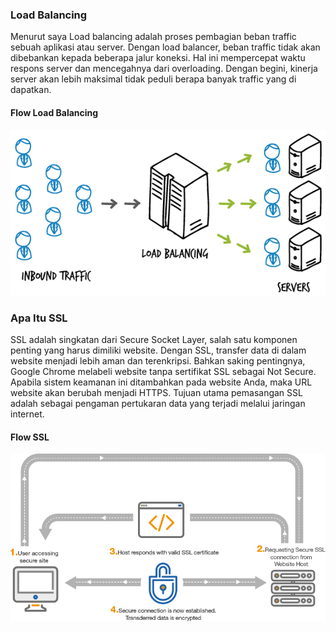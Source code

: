 ### Load Balancing
Menurut saya Load balancing adalah proses pembagian beban traffic sebuah aplikasi atau server. Dengan load balancer, beban traffic tidak akan dibebankan kepada beberapa jalur koneksi. Hal ini mempercepat waktu respons server dan mencegahnya dari overloading. Dengan begini, kinerja server akan lebih maksimal tidak peduli berapa banyak traffic yang di dapatkan.

#### Flow Load Balancing
<p align="center">
  <img src="/soal-04/04.png">
</p>

### Apa Itu SSL 
SSL adalah singkatan dari Secure Socket Layer, salah satu komponen penting yang harus dimiliki website. Dengan SSL, transfer data di dalam website menjadi lebih aman dan terenkripsi. Bahkan saking pentingnya, Google Chrome melabeli website tanpa sertifikat SSL sebagai Not Secure. Apabila sistem keamanan ini ditambahkan pada website Anda, maka URL website akan berubah menjadi HTTPS. Tujuan utama pemasangan SSL adalah sebagai pengaman pertukaran data yang terjadi melalui jaringan internet.

#### Flow SSL
<p align="center">
  <img src="/soal-04/SSL.png">
</p>
